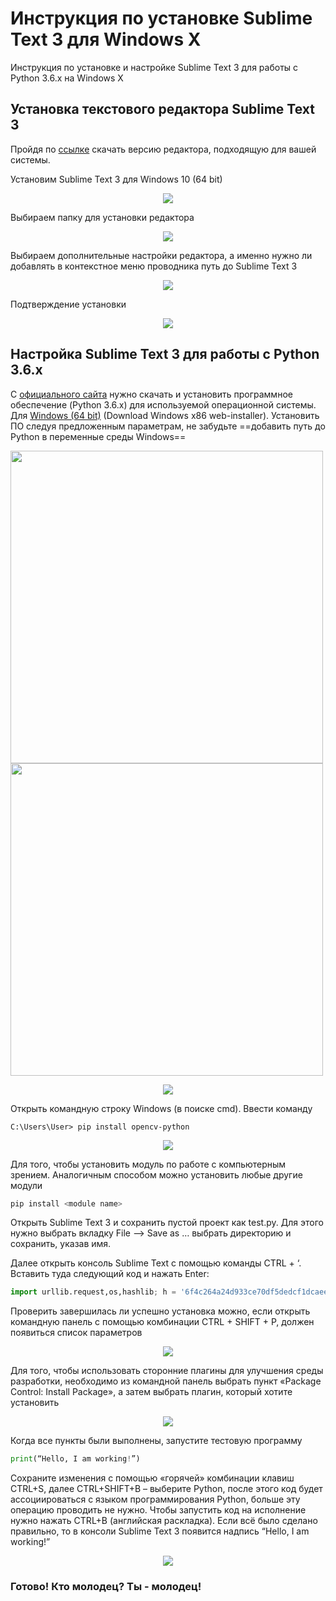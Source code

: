# Инструкция по установке Sublime Text 3 для Windows X

Инструкция по установке и настройке Sublime Text 3 для работы с Python 3.6.x на Windows X

## Установка текстового редактора Sublime Text 3 

Пройдя по [ссылке](https://www.sublimetext.com/3) скачать версию редактора, подходящую для вашей системы. 

Установим Sublime Text 3 для Windows 10 (64 bit) 

<p align="center">
<img src="https://github.com/serykhelena/Guides/blob/windows_os/sublime_install_pics/fig1.png">
</p>

Выбираем папку для установки редактора 

<p align="center">
<img src="https://github.com/serykhelena/Guides/blob/windows_os/sublime_install_pics/fig2.png">
</p>

Выбираем дополнительные настройки редактора, а именно нужно ли добавлять в контекстное меню проводника путь до Sublime Text 3 

<p align="center">
<img src="https://github.com/serykhelena/Guides/blob/windows_os/sublime_install_pics/fig3.png">
</p>

Подтверждение установки 

<p align="center">
<img src="https://github.com/serykhelena/Guides/blob/windows_os/sublime_install_pics/fig4.png">
</p>

## Настройка Sublime Text 3 для работы с Python 3.6.x

С [официального сайта](www.python.org) нужно скачать и установить программное обеспечение (Python 3.6.x) для используемой операционной системы. Для [Windows (64 bit)](https://www.python.org/downloads/windows/) (Download Windows x86 web-installer). Установить ПО следуя предложенным параметрам, не забудьте ==добавить путь до Python в переменные среды Windows==

<img width="500" heigth = "500" src="https://github.com/serykhelena/Guides/blob/windows_os/sublime_install_pics/fig5_1.png">
<img width="500" heigth = "500" src="https://github.com/serykhelena/Guides/blob/windows_os/sublime_install_pics/fig5_2.png">
<p align="center">
<img src="https://github.com/serykhelena/Guides/blob/windows_os/sublime_install_pics/fig5_3.png">
</p>

Открыть командную строку Windows (в поиске cmd). Ввести команду

```
C:\Users\User> pip install opencv-python 
```

<p align="center">
<img src="https://github.com/serykhelena/Guides/blob/windows_os/sublime_install_pics/fig6.png">
</p>

Для того, чтобы установить модуль по работе с компьютерным зрением. 
Аналогичным способом можно установить любые другие модули 

```python
pip install <module name> 
```

Открыть Sublime Text 3 и сохранить пустой проект как test.py. Для этого нужно выбрать вкладку File –> Save as … выбрать директорию и сохранить, указав имя.

Далее открыть консоль Sublime Text с помощью команды CTRL + ‘. Вставить туда следующий код и нажать Enter:

```python
import urllib.request,os,hashlib; h = '6f4c264a24d933ce70df5dedcf1dcaee' + 'ebe013ee18cced0ef93d5f746d80ef60'; pf = 'Package Control.sublime-package'; ipp = sublime.installed_packages_path(); urllib.request.install_opener( urllib.request.build_opener( urllib.request.ProxyHandler()) ); by = urllib.request.urlopen( 'http://packagecontrol.io/' + pf.replace(' ', '%20')).read(); dh = hashlib.sha256(by).hexdigest(); print('Error validating download (got %s instead of %s), please try manual install' % (dh, h)) if dh != h else open(os.path.join( ipp, pf), 'wb' ).write(by)
```

Проверить завершилась ли успешно установка можно, если открыть командную панель с помощью комбинации CTRL + SHIFT + P, должен появиться список параметров 

<p align="center">
<img src="https://github.com/serykhelena/Guides/blob/windows_os/sublime_install_pics/fig7.png">
</p>

Для того, чтобы использовать сторонние плагины для улучшения среды разработки, необходимо из командной панель выбрать пункт «Package Control: Install Package», а затем выбрать плагин, который хотите установить 

<p align="center">
<img src="https://github.com/serykhelena/Guides/blob/windows_os/sublime_install_pics/fig8.png">
</p>

Когда все пункты были выполнены, запустите тестовую программу

```python
print(“Hello, I am working!”)
```

Сохраните изменения с помощью «горячей» комбинации клавиш CTRL+S, далее CTRL+SHIFT+B – выберите Python, после этого код будет ассоциироваться с языком программирования Python, больше эту операцию проводить не нужно. Чтобы запустить код на исполнение нужно нажать CTRL+B (английская раскладка). Если всё было сделано правильно, то в консоли Sublime Text 3 появится надпись “Hello, I am working!” 

<p align="center">
<img src="https://github.com/serykhelena/Guides/blob/windows_os/sublime_install_pics/fig9.png">
</p>


### Готово! Кто молодец? Ты - молодец! 
